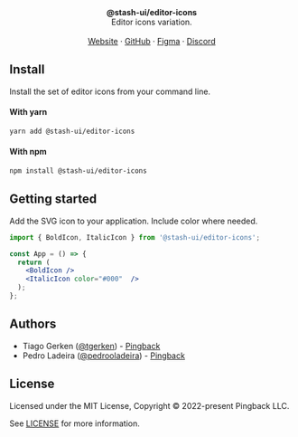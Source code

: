 <div align="center"><strong>@stash-ui/editor-icons</strong></div>
<div align="center">Editor icons variation.</div>
<br />
<div align="center">
<a href="https://icons.stash-ui.com">Website</a> 
<span> · </span>
<a href="https://github.com/stash-ui/icons">GitHub</a> 
<span> · </span>
<a href="https://www.figma.com/file/X5DiJzGRQXCyEfBqocT235/%5BPb%5D-Icons-1.0-%E2%9C%85?node-id=0%3A1">Figma</a>
<span> · </span>
<a href="https://stash-ui.com/discord">Discord</a>
</div>

## Install

Install the set of editor icons from your command line.

#### With yarn

```sh
yarn add @stash-ui/editor-icons
```

#### With npm

```sh
npm install @stash-ui/editor-icons
```

## Getting started

Add the SVG icon to your application. Include color where needed.

```jsx
import { BoldIcon, ItalicIcon } from '@stash-ui/editor-icons';

const App = () => {
  return (
    <BoldIcon />
    <ItalicIcon color="#000"  />
  );
};
```

## Authors

- Tiago Gerken ([@tgerken](https://twitter.com/tgerken)) - [Pingback](https://pingback.com)
- Pedro Ladeira ([@pedrooladeira](https://twitter.com/pedrooladeira)) - [Pingback](https://pingback.com)

## License

Licensed under the MIT License, Copyright © 2022-present Pingback LLC.

See [LICENSE](./LICENSE) for more information.
